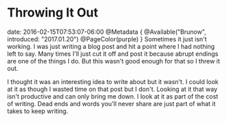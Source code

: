 # Throwing It Out
date: 2016-02-15T07:53:07-06:00
@Metadata {
  @Available("Brunow", introduced: "2017.01.20")
  @PageColor(purple)
}
Sometimes it just isn't working. I was just writing a blog post and hit a point where I had nothing left to say. Many times I'll just cut it off and post it because abrupt endings are one of the things I do. But this wasn't good enough for that so I threw it out. 

I thought it was an interesting idea to write about but it wasn't. I could look at it as though I wasted time on that post but I don't. Looking at it that way isn't productive and can only bring me down. I look at it as part of the cost of writing. Dead ends and words you'll never share are just part of what it takes to keep writing.
